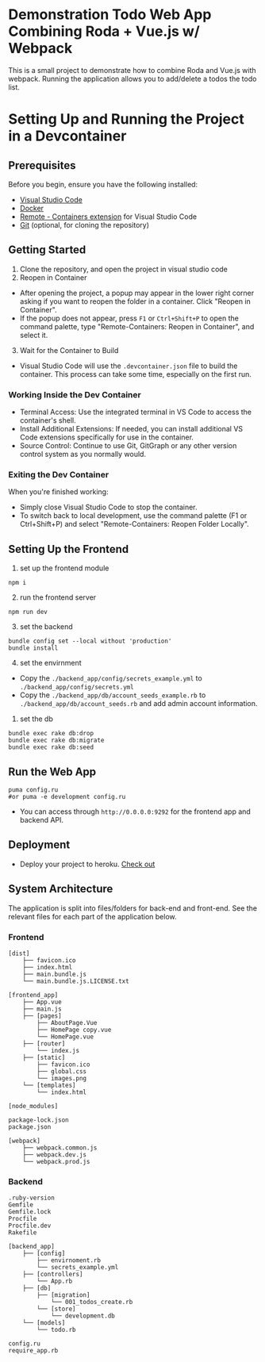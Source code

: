 # Demonstration Todo Web App Combining Roda + Vue.js w/ Webpack

This is a small project to demonstrate how to combine Roda and Vue.js with webpack.
Running the application allows you to add/delete a todos the todo list.

# Setting Up and Running the Project in a Devcontainer

## Prerequisites
Before you begin, ensure you have the following installed:

- [Visual Studio Code](https://code.visualstudio.com/)
- [Docker](https://www.docker.com/products/docker-desktop)
- [Remote - Containers extension](https://marketplace.visualstudio.com/items?itemName=ms-vscode-remote.remote-containers) for Visual Studio Code
- [Git](https://git-scm.com/downloads) (optional, for cloning the repository)

## Getting Started

1. Clone the repository, and open the project in visual studio code
2. Reopen in Container
- After opening the project, a popup may appear in the lower right corner asking if you want to reopen the folder in a container. Click "Reopen in Container".
- If the popup does not appear, press `F1` or `Ctrl+Shift+P` to open the command palette, type "Remote-Containers: Reopen in Container", and select it.
3. Wait for the Container to Build
- Visual Studio Code will use the `.devcontainer.json` file to build the container. This process can take some time, especially on the first run.

### Working Inside the Dev Container
- Terminal Access: Use the integrated terminal in VS Code to access the container's shell.
- Install Additional Extensions: If needed, you can install additional VS Code extensions specifically for use in the container.
- Source Control: Continue to use Git, GitGraph or any other version control system as you normally would.

### Exiting the Dev Container
When you're finished working:
- Simply close Visual Studio Code to stop the container.
- To switch back to local development, use the command palette (F1 or Ctrl+Shift+P) and select "Remote-Containers: Reopen Folder Locally".

## Setting Up the Frontend

1. set up the frontend module

  ```shell
  npm i
  ```

2. run the frontend server

  ```shell
  npm run dev
  ```

3. set the backend

  ```shell
  bundle config set --local without 'production'
  bundle install
  ```

4. set the envirnment

- Copy the `./backend_app/config/secrets_example.yml` to `./backend_app/config/secrets.yml`
- Copy the `./backend_app/db/account_seeds_example.rb` to `./backend_app/db/account_seeds.rb` and add admin account information.

1. set the db

  ```shell
  bundle exec rake db:drop
  bundle exec rake db:migrate
  bundle exec rake db:seed
  ```

## Run the Web App

```shell
puma config.ru
#or puma -e development config.ru
```
- You can access through `http://0.0.0.0:9292` for the frontend app and backend API.

## Deployment
- Deploy your project to heroku. [Check out](doc/heroku.md)

## System Architecture

The application is split into files/folders for back-end and front-end. See the relevant files for each part of the application below.

### Frontend

```text
[dist]
    ├── favicon.ico
    ├── index.html
    ├── main.bundle.js
    └── main.bundle.js.LICENSE.txt

[frontend_app]
    ├── App.vue
    ├── main.js
    ├── [pages]
        ├── AboutPage.Vue
        ├── HomePage copy.vue
        └── HomePage.vue
    ├── [router]
        └── index.js
    ├── [static]
        ├── favicon.ico
        ├── global.css
        └── images.png
    └── [templates]
        └── index.html

[node_modules]

package-lock.json
package.json

[webpack]
    ├── webpack.common.js
    ├── webpack.dev.js
    └── webpack.prod.js
```

### Backend

```text
.ruby-version
Gemfile
Gemfile.lock
Procfile
Procfile.dev
Rakefile

[backend_app]
    ├── [config]
        ├── envirnoment.rb
        └── secrets_example.yml
    ├── [controllers]
        └── App.rb
    ├── [db]
        ├── [migration]
            └── 001_todos_create.rb
        └── [store]
            └── development.db
    └── [models]
        └── todo.rb
    
config.ru
require_app.rb
```
